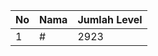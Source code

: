 | No | Nama            | Jumlah Level |
|----|-----------------|--------------|
| 1  | #    |    2923        |
